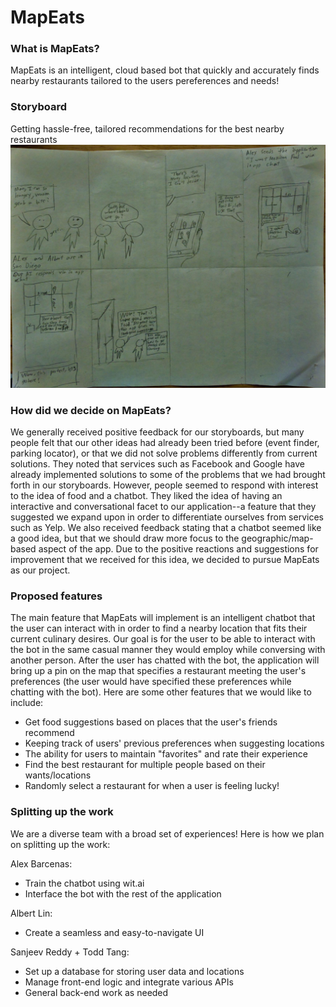 # MapEats

### What is MapEats?
MapEats is an intelligent, cloud based bot that quickly and accurately finds
nearby restaurants tailored to the users pereferences and needs!

### Storyboard
Getting hassle-free, tailored recommendations for the best nearby restaurants
![Storyboard](./storyboards/final_storyboard.jpg "Finding nearby restaurant recommendations")

### How did we decide on MapEats?
We generally received positive feedback for our storyboards, but many people
felt that our other ideas had already been tried before (event finder, parking
locator), or that we did not solve problems differently from current solutions.
They noted that services such as Facebook and Google have already implemented
solutions to some of the problems that we had brought forth in our storyboards.
However, people seemed to respond with interest to the idea of food and a
chatbot. They liked the idea of having an interactive and conversational facet
to our application--a feature that they suggested we expand upon in order to
differentiate ourselves from services such as Yelp. We also received feedback
stating that a chatbot seemed like a good idea, but that we should draw more
focus to the geographic/map-based aspect of the app. Due to the positive
reactions and suggestions for improvement that we received for this idea, we
decided to pursue MapEats as our project.

### Proposed features
The main feature that MapEats will implement is an intelligent chatbot that the
user can interact with in order to find a nearby location that fits their
current culinary desires. Our goal is for the user to be able to interact with
the bot in the same casual manner they would employ while conversing with
another person. After the user has chatted with the bot, the application will
bring up a pin on the map that specifies a restaurant meeting the user's
preferences (the user would have specified these preferences while chatting
with the bot). Here are some other features that we would like to include:
  - Get food suggestions based on places that the user's friends recommend
  - Keeping track of users' previous preferences when suggesting locations
  - The ability for users to maintain "favorites" and rate their experience
  - Find the best restaurant for multiple people based on their wants/locations
  - Randomly select a restaurant for when a user is feeling lucky!

### Splitting up the work
We are a diverse team with a broad set of experiences! Here is how we plan
on splitting up the work:

Alex Barcenas:
  - Train the chatbot using wit.ai
  - Interface the bot with the rest of the application

Albert Lin:
  - Create a seamless and easy-to-navigate UI

Sanjeev Reddy + Todd Tang:
  - Set up a database for storing user data and locations
  - Manage front-end logic and integrate various APIs
  - General back-end work as needed
